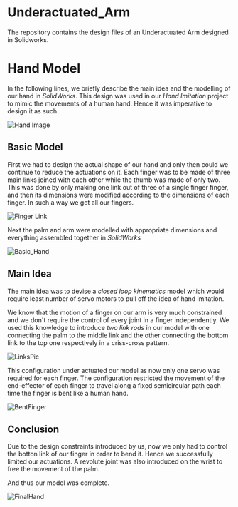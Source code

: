# Underactuated_Arm
The repository contains the design files of an Underactuated  Arm designed in Solidworks.

# Hand Model

In the following lines, we briefly describe the main idea and the modelling of our hand in *SolidWorks*. 
This design was used in our *Hand Imitation* project to mimic the movements of a human hand. Hence it was imperative to design it as such.

![Hand Image](media/Hand.png)

## Basic Model

First we had to design the actual shape of our hand and only then could we continue to reduce the actuations on it.
Each finger was to be made of three main links joined with each other while the thumb was made of only two.
This was done by only making one link out of three of a single finger finger, and then its dimensions were modified according to the dimensions of each finger. In such a way we got all our fingers.

![Finger Link](media/Finger_Link.png)

Next the palm and arm were modelled with appropriate dimensions and everything assembled together in *SolidWorks*

![Basic_Hand](media/Hand2.png)

## Main Idea

The main idea was to devise a *closed loop kinematics* model which would require least number of servo motors to pull  off the idea of hand imitation. 


We know that the motion of a finger on our arm is very much constrained and we don't require the control of every joint in a finger independently. We used this knowledge to introduce *two link rods* in our model with one connecting the palm to the middle link and the other connecting the bottom link to the top one respectively in a criss-cross pattern.

![LinksPic](media/LinksPic.png)

This configuration under actuated our model as now only one servo was required for each finger.
The configuration restricted the movement of the end-effector of each finger to travel along a fixed semicircular path each time the finger is bent like a human hand.

![BentFinger](media/trajectory.png)

## Conclusion

Due to the design constraints introduced by us, now we only had to control the botton link of our finger in order to bend it. Hence we successfully limited our actuations. A revolute joint was also introduced on the wrist to free the movement of the palm.

And thus our model was complete.

![FinalHand](media/FinalHand.png)
